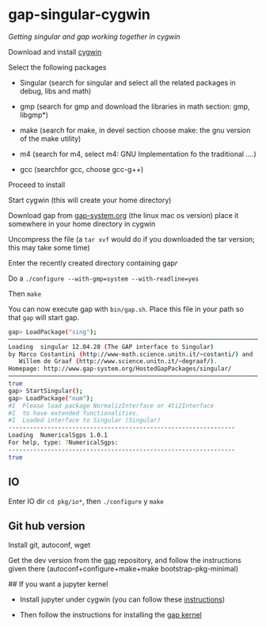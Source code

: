 # gap-singular-cygwin
*Getting singular and gap working together in cygwin*

Download and install [cygwin](https://cygwin.com/install.html) 

Select the following packages

- Singular (search for singular and select all the related packages in debug, libs and math)

- gmp (search for gmp and download the libraries in math section: gmp, libgmp*)

- make (search for make, in devel section choose make: the gnu version of the make utility)

- m4 (search for m4, select m4: GNU Implementation fo the traditional ....)

- gcc (searchfor gcc, choose gcc-g++)

Proceed to install

Start cygwin (this will create your home directory)

Download gap from [gap-system.org](https://www.gap-system.org/Releases/index.html) (the linux mac os version) place it somewhere in your home directory in cygwin 

Uncompress the file (a `tar xvf` would do if you downloaded the tar version; this may take some time)

Enter the recently created directory containing gap*r*  

Do a `./configure --with-gmp=system --with-readline=yes`

Then `make`

You can now execute gap with `bin/gap.sh`. Place this file in your path so that `gap` will start gap.

```bash
gap> LoadPackage("sing");
─────────────────────────────────────────────────────────────────────────────
Loading  singular 12.04.28 (The GAP interface to Singular)
by Marco Costantini (http://www-math.science.unitn.it/~costanti/) and
   Willem de Graaf (http://www.science.unitn.it/~degraaf/).
Homepage: http://www.gap-system.org/HostedGapPackages/singular/
─────────────────────────────────────────────────────────────────────────────
true
gap> StartSingular();
gap> LoadPackage("num");
#I  Please load package NormalizInterface or 4ti2Interface
#I  to have extended functionalities.
#I  Loaded interface to Singular (Singular)
----------------------------------------------------------------
Loading  NumericalSgps 1.0.1
For help, type: ?NumericalSgps:
----------------------------------------------------------------
true
```

## IO

Enter IO dir `cd pkg/io*`, then `./configure` y `make`

## Git hub version

Install git, autoconf, wget 

Get the dev version from the [gap](https://github.com/gap-system/gap) repository, and follow the instructions given there (autoconf+configure+make+make bootstrap-pkg-minimal)

## If you want a jupyter kernel

- Install jupyter under cygwin (you can follow these [instructions](https://www.scivision.co/install-ipython-jupyter-in-cygwin/))

- Then follow the instructions for installing the [gap kernel](https://github.com/gap-packages/jupyter-kernel-gap)



